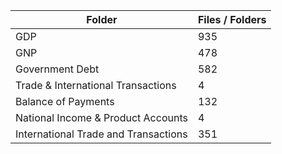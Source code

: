 | Folder                               |   Files / Folders |
|--------------------------------------|-------------------|
| GDP                                  |               935 |
| GNP                                  |               478 |
| Government Debt                      |               582 |
| Trade & International Transactions   |                 4 |
| Balance of Payments                  |               132 |
| National Income & Product Accounts   |                 4 |
| International Trade and Transactions |               351 |